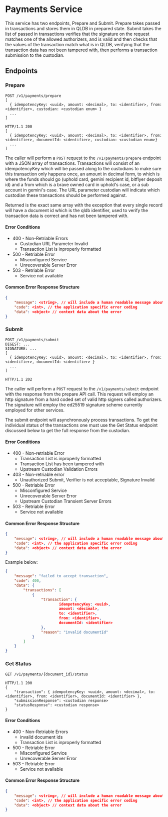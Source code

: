 # Payments Service

This service has two endpoints, Prepare and Submit.  Prepare takes passed in transactions
and stores them in QLDB in prepared state.  Submit takes the list of passed in transactions
verifies that the signature on the request matches one of the allowed authorizers, and is valid
and then checks that the values of the transaction match what is in QLDB, verifying that the
transaction data has not been tampered with, then performs a transaction submission to the
custodian.

## Endpoints

### Prepare

```http
POST /v1/payments/prepare
[
  { idempotencyKey: <uuid>, amount: <decimal>, to: <identifier>, from: <identifier>, custodian: <custodian enum> }
  ...
]

HTTP/1.1 200
[
  { idempotencyKey: <uuid>, amount: <decimal>, to: <identifier>, from: <identifier>, documentId: <identifier>, custodian: <custodian enum>}
  ...
]
```

The caller will perform a `POST` request to the `/v1/payments/prepare` endpoint with 
a JSON array of transactions.  Transactions will consist of an idempotencyKey which will be passed along to
the custodians to make sure this transaction only happens once, an amount in decimal form, to which is where the
funds should go (uphold card, gemini recipient id, bitflyer deposit id) and a from which is a brave owned card in uphold's case,
or a sub account in gemini's case.  The URL parameter custodian will indicate which custodian these transactions should
be performed against.

Returned is the exact same array with the exception that every single record will have a document id which is the qldb
identifier, used to verify the transaction data is correct and has not been tampered with.

#### Error Conditions

- 400 - Non-Retriable Errors
  - Custodian URL Parameter Invalid
  - Transaction List is inproperly formatted
- 500 - Retriable Error
  - Misconfigured Service
  - Unrecoverable Server Error
- 503 - Retriable Error
  - Service not available

#### Common Error Response Structure

```json
{
    "message": <string>, // will include a human readable message about the cause of the error
    "code": <int>, // the application specific error coding
    "data": <object> // context data about the error
}
```



### Submit

```http
POST /v1/payments/submit
DIGEST: ...
SIGNATURE: ...
[
  { idempotencyKey: <uuid>, amount: <decimal>, to: <identifier>, from: <identifier>, documentId: <identifier> }
  ...
]

HTTP/1.1 202
```

The caller will perform a `POST` request to the `/v1/payments/submit` endpoint with the response from the prepare API call.
This request will employ an http signature from a hard coded set of valid http signers called authorizers.  The signature will
employ the ed25519 signature scheme currently employed for other services.

The submit endpoint will asynchronously process transactions.  To get the individual status of the transactions
one must use the Get Status endpoint discussed below to get the full response from the custodian.

#### Error Conditions

- 400 - Non-retriable Error
  - Transaction List is inproperly formatted
  - Transaction List has been tampered with
  - Upstream Custodian Validation Errors
- 403 - Non-retriable error
  - Unauthorized Submit, Verifier is not acceptable, Signature Invalid
- 500 - Retriable Error
  - Misconfigured Service
  - Unrecoverable Server Error
  - Upstream Custodian Transient Server Errors
- 503 - Retriable Error
  - Service not available

#### Common Error Response Structure

```json
{
    "message": <string>, // will include a human readable message about the cause of the error
    "code": <int>, // the application specific error coding
    "data": <object> // context data about the error
}
```

Example below:

```json
{
    "message": "failed to accept transaction",
    "code": 400,
    "data": {
        "transactions": [
            {
                "transaction": {
                        idempotencyKey: <uuid>,
                        amount: <decimal>,
                        to: <identifier>,
                        from: <identifier>,
                        documentId: <identifier>
                },
                "reason": "invalid documentId"
            }
        ]
    }
}
```

### Get Status

```http
GET /v1/payments/{document_id}/status

HTTP/1.1 200
{
    "transaction": { idempotencyKey: <uuid>, amount: <decimal>, to: <identifier>, from: <identifier>, documentId: <identifier> },
    "submissionResponse": <custodian response>
    "statusResponse": <custodian response>
}
```

#### Error Conditions

- 400 - Non-Retriable Errors
  - invalid document ids
  - Transaction List is inproperly formatted
- 500 - Retriable Error
  - Misconfigured Service
  - Unrecoverable Server Error
- 503 - Retriable Error
  - Service not available

#### Common Error Response Structure

```json
{
    "message": <string>, // will include a human readable message about the cause of the error
    "code": <int>, // the application specific error coding
    "data": <object> // context data about the error
}
```
